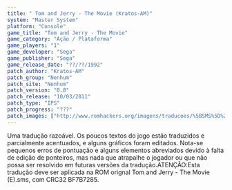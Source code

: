```yaml
---
title: " Tom and Jerry - The Movie (Kratos-AM)"
system: "Master System"
platform: "Console"
game_title: "Tom and Jerry - The Movie"
game_category: "Ação / Plataforma"
game_players: "1"
game_developer: "Sega"
game_publisher: "Sega"
game_release_date: "??/??/1992"
patch_author: "Kratos-AM"
patch_group: "Nenhum"
patch_site: "Nenhum"
patch_version: "0.8"
patch_release: "10/03/2011"
patch_type: "IPS"
patch_progress: "???"
patch_images: ["http://www.romhackers.org/imagens/traducoes/%5BSMS%5D%20Tom%20and%20Jerry%20-%20The%20Movie%20-%20Kratos-AM%20-%201.png","http://www.romhackers.org/imagens/traducoes/%5BSMS%5D%20Tom%20and%20Jerry%20-%20The%20Movie%20-%20Kratos-AM%20-%202.png","http://www.romhackers.org/imagens/traducoes/%5BSMS%5D%20Tom%20and%20Jerry%20-%20The%20Movie%20-%20Kratos-AM%20-%203.png"]
---
```

Uma tradução razoável. Os poucos textos do jogo estão traduzidos e parcialmente acentuados, e alguns gráficos foram editados. Nota-se pequenos erros de pontuação e alguns elementos abreviados devido à falta de edição de ponteiros, mas nada que atrapalhe o jogador ou que não possa ser resolvido em futuras versões da tradução.ATENÇÃO:Esta tradução deve ser aplicada na ROM orignal Tom and Jerry - The Movie (E).sms, com CRC32 BF7B7285.